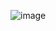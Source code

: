 ![image](https://github.com/atiq-shumon/seo_viral_search_keyword_page_rank_google_chrome_extention_produc_tools/assets/21005669/bfc88a0e-05de-4259-877e-1f41c2d1a77a)
